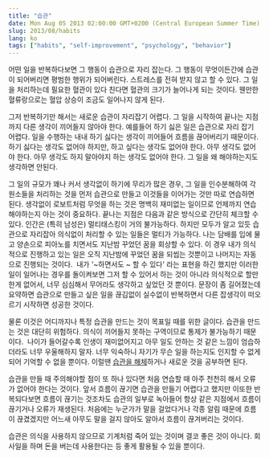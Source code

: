 ```yaml
---
title: "습관"
date: Mon Aug 05 2013 02:00:00 GMT+0200 (Central European Summer Time)
slug: 2013/08/habits
lang: ko
tags: ["habits", "self-improvement", "psychology", "behavior"]
---
```


어떤 일을 반복하다보면 그 행동이 습관으로 자리 잡는다. 그 행동이 무엇이든간에 습관이 되어버리면 평범한 행위가 되어버린다. 스트레스를 전혀 받지 않고 할 수 있다. 그 일을 처리하는데 필요한 혈관이 있다 친다면 혈관의 크기가 늘어나게 되는 것이다. 웬만한 혈류랑으로는 혈압 상승이 조금도 일어나지 않게 된다.

그저 반복하기만 해서는 새로운 습관이 자리잡기 어렵다. 그 일을 시작하여 끝나는 지점까지 다른 생각이 끼어들지 않아야 한다. 예를들어 하기 싫은 일은 습관으로 자리 잡기 어렵다. 일을 수행하는 내내 하기 싫다는 생각이 끼어들어 흐름을 끊어버리기 때문이다. 하기 싫다는 생각도 없어야 하지만, 하고 싶다는 생각도 없어야 한다. 아무 생각도 없어야 한다. 아무 생각도 하지 말아야지 하는 생각도 없어야 한다. 그 일을 왜 해야하는지도 생각하면 안된다.

그 일의 규모가 꽤나 커서 생각없이 하기에 무리가 많은 경우, 그 일을 인수분해하여 각 원소들을 처리하는 것을 먼저 습관으로 만들고 이것들을 이어가는 것만 따로 연습하면 된다. 생각없이 로보트처럼 무엇을 하는 것은 명백히 재미없는 일이므로 언제까지 연습해야하는지 아는 것이 중요하다. 끝나는 지점은 다음과 같은 방식으로 간단히 체크할 수 있다. 인간은 (특히 남성은) 멀티태스킹이 거의 불가능하다. 하지만 모두가 알고 있듯 습관으로 자리잡아 의식없이 처리할 수 있는 일들은 멀티가 가능하다. 나는 담배를 입에 물고 양손으로 피아노를 치면서도 지난밤 꾸었던 꿈을 회상할 수 있다. 이 경우 내가 의식적으로 진행하고 있는 일은 오직 지난밤에 꾸었던 꿈을 되씹는 것뿐이고 나머지는 자동으로 진행되는 것이다.  내가 '~하면서도 ~ 할 수 있다' 라는 표현을 하긴 했지만 이러한 일이 일어나는 경우를 돌이켜보면 그저 할 수 있어서 하는 것이 아니라 의식적으로 할만한게 없어서, 너무 심심해서 무어라도 생각하고 싶었던 것 뿐이다. 문장이 좀 길어졌는데 요약하면 습관으로 만들고 싶은 일을 끊김없이 실수없이 반복하면서 다른 잡생각이 떠오르기 시작하면 성공한 것이다.

물론 이것은 어디까지나 특정 습관을 만드는 것이 목표일 때를 위한 글이다. 습관을 만드는 것은 대단히 위험하다. 의식이 끼어들지 못하는 구역이므로 통제가 불가능하기 때문이다.  나이가 들어갈수록 인생이 재미없어지고 아무 일도 안하는 것 같은 느낌이 엄습하더라도 너무 우울해하지 말자. 너무 익숙하니 자기가 무슨 일을 하는지도 인지할 수 없게 되어 기억할 수 없을 뿐이다. 이럴땐 [습관을 해체](http://www.youtube.com/watch?v=z4jeREy7Pbc)하거나 새로운 것을 공부하면 된다.

습관을 만들 때 주의해야할 점이 또 하나 있다면 처음 연습할 때 아주 천천히 해서 오류가 없어야 한다는 것이다. 앞서 흐름이 끊기면 습관을 만들기 어렵다고 했지만 이또한 반복되다보면 흐름이 끊기는 것조차도 습관의 일부로 녹아들어 항상 같은 지점에서 흐름이 끊기거나 오류가 재생된다. 처음에는 누군가가 말을 걸었다거나 각종 알림 때문에 흐름이 끊겼겠지만 어느새 아무도 말을 걸지 않아도 알아서 흐름이 끊겨버리는 것이다.

습관은 의식을 사용하지 않으므로 기계처럼 죽어 있는 것이며 결코 좋은 것이 아니다. 회사일을 하며 돈을 버는데 사용한다는 등 좋게 활용될 수 있을 뿐이다.
